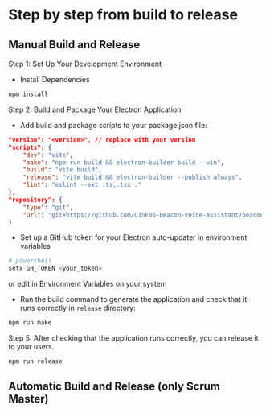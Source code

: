# Step by step from build to release

## Manual Build and Release

Step 1: Set Up Your Development Environment

- Install Dependencies

```bash
npm install
```

Step 2: Build and Package Your Electron Application

- Add build and package scripts to your package.json file:

```json
"version": "<version>", // replace with your version
"scripts": {
    "dev": "vite",
    "make": "npm run build && electron-builder build --win",
    "build": "vite build",
    "release": "vite build && electron-builder --publish always",
    "lint": "eslint --ext .ts,.tsx ."
},
"repository": {
    "type": "git",
    "url": "git+https://github.com/C1SE05-Beacon-Voice-Assistant/beacon-desktop-electron.git"
}
```

- Set up a GitHub token for your Electron auto-updater in environment variables

```bash
# powershell
setx GH_TOKEN <your_token>
```

or edit in Environment Variables on your system

- Run the build command to generate the application and check that it runs correctly in `release` directory:

```bash
npm run make
```

Step 5: After checking that the application runs correctly, you can release it to your users.

```bash
npm run release
```

## Automatic Build and Release (only Scrum Master)
